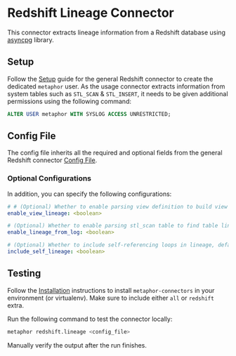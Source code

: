 # Redshift Lineage Connector

This connector extracts lineage information from a Redshift database using [asyncpg](https://github.com/MagicStack/asyncpg) library.

## Setup

Follow the [Setup](../README.md#Setup) guide for the general Redshift connector to create the dedicated `metaphor` user. As the usage connector extracts information from system tables such as `STL_SCAN` & `STL_INSERT`, it needs to be given additional permissions using the following command:

```sql
ALTER USER metaphor WITH SYSLOG ACCESS UNRESTRICTED;
```

## Config File

The config file inherits all the required and optional fields from the general Redshift connector [Config File](../README.md#config-file).

### Optional Configurations

In addition, you can specify the following configurations:

```yaml
# # (Optional) Whether to enable parsing view definition to build view lineage, default True
enable_view_lineage: <boolean>

# (Optional) Whether to enable parsing stl_scan table to find table lineage information, default True
enable_lineage_from_log: <boolean>

# (Optional) Whether to include self-referencing loops in lineage, default True
include_self_lineage: <boolean>
```

## Testing

Follow the [Installation](../../README.md) instructions to install `metaphor-connectors` in your environment (or virtualenv). Make sure to include either `all` or `redshift` extra.

Run the following command to test the connector locally:

```bash
metaphor redshift.lineage <config_file>
```

Manually verify the output after the run finishes.
